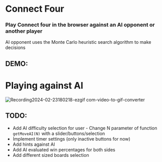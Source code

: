 # Connect Four

### Play Connect four in the browser against an AI opponent or another player

AI opponent uses the Monte Carlo heuristic search algorithm to make decisions

## DEMO:
# Playing against AI

![Recording2024-02-23180218-ezgif com-video-to-gif-converter](https://github.com/siimtishler/Connect/assets/92330937/abf3fea1-ecdb-4a27-a644-09bceb3fb001)


## TODO:
* Add AI difficulty selection for user - Change N parameter of function `getMoveAI(N)` with a slider/buttons/selection
* Implement timer settings (only inactive buttons for now)
* Add hints against AI
* Add AI evaluated win percentages for both sides
* Add different sized boards selection

